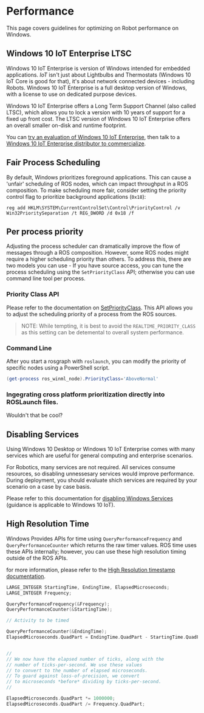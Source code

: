 # Performance
This page covers guidelines for optimizing on Robot performance on Windows.

## Windows 10 IoT Enterprise LTSC
Windows 10 IoT Enterprise is version of Windows intended for embedded applications. *IoT* isn't just about Lightbulbs and Thermostats (Windows 10 IoT Core is good for that), it's about network connected devices - including Robots. Windows 10 IoT Enterprise is a full desktop version of Windows, with a license to use on dedicated purpose devices. 

Windows 10 IoT Enterprise offers a Long Term Support Channel (also called LTSC), which allows you to lock a version with 10 years of support for a fixed up front cost. The LTSC version of Windows 10 IoT Enterprise offers an overall smaller on-disk and runtime footprint.

You can [try an evaluation of Windows 10 IoT Enterprise](https://www.microsoft.com/en-us/evalcenter/evaluate-windows-10-enterprise), then talk to a [Windows 10 IoT Enterprise distributor to commercialize](https://go.microsoft.com/fwlink/?linkid=2094697).


## Fair Process Scheduling
By default, Windows prioritizes foreground applications. This can cause a 'unfair' scheduling of ROS nodes, which can impact throughput in a ROS composition. To make scheduling more fair, consider setting the priority control flag to prioritize background applications (`0x18`):

```no-highlight
reg add HKLM\SYSTEM\CurrentControlSet\Control\PriorityControl /v Win32PrioritySeparation /t REG_DWORD /d 0x18 /f
```

## Per process priority
Adjusting the process scheduler can dramatically improve the flow of messages through a ROS composition. However, some ROS nodes might require a higher scheduling priority than others. To address this, there are two models you can use - If you have source access, you can tune the process scheduling using the `SetPriorityClass` API; otherwise you can use command line tool per process.

### Priority Class API
Please refer to the documentation on [SetPriorityClass](https://docs.microsoft.com/en-us/windows/win32/api/processthreadsapi/nf-processthreadsapi-setpriorityclass). This API allows you to adjust the scheduling priority of a process from the ROS sources. 

> NOTE: While tempting, it is best to avoid the `REALTIME_PRIORITY_CLASS` as this setting can be detemental to overall system performance.

### Command Line
After you start a rosgraph with `roslaunch`, you can modify the priority of specific nodes using a PowerShell script.

``` powershell
(get-process ros_winml_node).PriorityClass='AboveNormal'
```

### Ingegrating cross platform prioritization directly into ROSLaunch files.
Wouldn't that be cool?

## Disabling Services
Using Windows 10 Desktop or Windows 10 IoT Enterprise comes with many services which are useful for general computing and enterprise scenarios. 

For Robotics, many services are not required. All services consume resources, so disabling unnessesary services would improve performance. During deployment, you should evaluate shich services are required by your scenario on a case by case basis. 

Please refer to this documentation for [disabling Windows Services](https://docs.microsoft.com/en-us/windows-server/security/windows-services/security-guidelines-for-disabling-system-services-in-windows-server) (guidance is applicable to Windows 10 IoT).


## High Resolution Time
Windows Provides APIs for time using `QueryPerformanceFrequency` and `QueryPerformanceCounter` which returns the raw timer values. ROS time uses these APIs internally; however, you can use these high resolution timing outside of the ROS APIs.

for more information, please refer to the [High Resolution timestamp documentation](https://docs.microsoft.com/en-us/windows/win32/sysinfo/acquiring-high-resolution-time-stamps).

```C++
LARGE_INTEGER StartingTime, EndingTime, ElapsedMicroseconds;
LARGE_INTEGER Frequency;

QueryPerformanceFrequency(&Frequency); 
QueryPerformanceCounter(&StartingTime);

// Activity to be timed

QueryPerformanceCounter(&EndingTime);
ElapsedMicroseconds.QuadPart = EndingTime.QuadPart - StartingTime.QuadPart;


//
// We now have the elapsed number of ticks, along with the
// number of ticks-per-second. We use these values
// to convert to the number of elapsed microseconds.
// To guard against loss-of-precision, we convert
// to microseconds *before* dividing by ticks-per-second.
//

ElapsedMicroseconds.QuadPart *= 1000000;
ElapsedMicroseconds.QuadPart /= Frequency.QuadPart;
```

